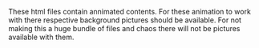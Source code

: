 These html files contain annimated contents. For these animation to work with there respective background pictures should be available. For not making this a huge bundle of files and chaos there will not be pictures available with them.
